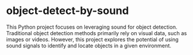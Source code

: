 # object-detect-by-sound
This Python project focuses on leveraging sound for object detection. Traditional object detection methods primarily rely on visual data, such as images or videos. However, this project explores the potential of using sound signals to identify and locate objects in a given environment.
